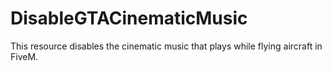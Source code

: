 # DisableGTACinematicMusic
This resource disables the cinematic music that plays while flying aircraft in FiveM.
